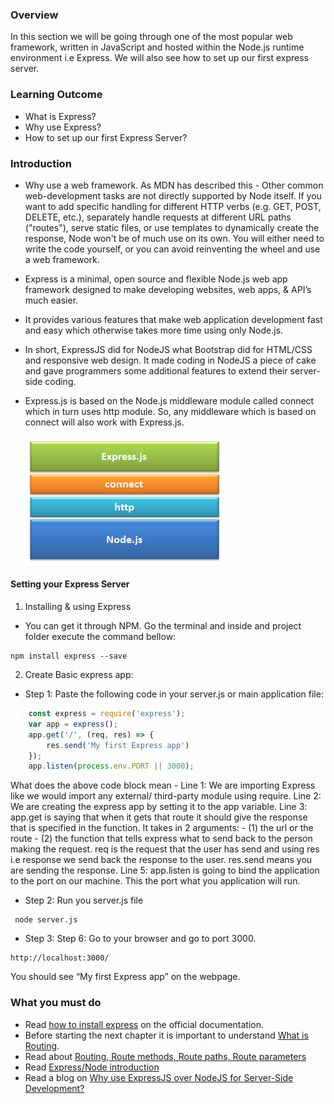 ### Overview
In this section we will be going through one of the most popular web framework, written in JavaScript and hosted within the Node.js runtime environment i.e Express. We will also see how to set up our first express server.

### Learning Outcome
- What is Express?
- Why use Express?
- How to set up our first Express Server?

### Introduction
- Why use a web framework.
As MDN has described this - Other common web-development tasks are not directly supported by Node itself. If you want to add specific handling for different HTTP verbs (e.g. GET, POST, DELETE, etc.), separately handle requests at different URL paths ("routes"), serve static files, or use templates to dynamically create the response, Node won't be of much use on its own. You will either need to write the code yourself, or you can avoid reinventing the wheel and use a web framework.
- Express is a minimal, open source and flexible Node.js web app framework designed to make developing websites, web apps, & API’s much easier.
- It provides various features that make web application development fast and easy which otherwise takes more time using only Node.js. 
- In short, ExpressJS did for NodeJS what Bootstrap did for HTML/CSS and responsive web design. It made coding in NodeJS a piece of cake and gave programmers some additional features to extend their server-side coding. 
- Express.js is based on the Node.js middleware module called connect which in turn uses http module. So, any middleware which is based on connect will also work with Express.js.

    ![](./images/expressjs.png)

#### Setting your Express Server
1. Installing & using Express
- You can get it through NPM. Go the terminal and inside and project folder execute the command bellow:
```
npm install express --save
```

2. Create Basic express app: 
- Step 1: Paste the following code in your server.js or main application file:
```js
    const express = require('express');
    var app = express();
    app.get('/', (req, res) => {
        res.send('My first Express app')
    });
    app.listen(process.env.PORT || 3000);
```
What does the above code block mean - 
Line 1: We are importing Express like we would import any external/ third-party module using require.
Line 2: We are creating the express app by setting it to the app variable.
Line 3: app.get is saying that when it gets that route it should give the response that is specified in the function. It takes in 2 arguments: 
    - (1) the url or the route 
    - (2) the function that tells express what to send back to the person making the request. req is the request that the user has send and using res i.e response we send back the response to the user. res.send means you are sending the response.
Line 5: app.listen is going to bind the application to the port on our machine. This the port what you application will run.

- Step 2:  Run you server.js file
```
 node server.js
```

- Step 3: Step 6: Go to your browser and go to port 3000. 
```
http://localhost:3000/
```
You should see “My first Express app” on the webpage.


### What you must do
- Read [how to install express](https://expressjs.com/en/starter/installing.html) on the official documentation.
- Before starting the next chapter it is important to understand [What is Routing](https://expressjs.com/en/starter/basic-routing.html).
- Read about [Routing, Route methods, Route paths, Route parameters](https://expressjs.com/en/guide/routing.html)
- Read [Express/Node introduction](https://developer.mozilla.org/en-US/docs/Learn/Server-side/Express_Nodejs)
- Read a blog on [Why use ExpressJS over NodeJS for Server-Side Development?](https://www.algoworks.com/blog/why-use-expressjs-over-nodejs-for-server-side-coding/)


